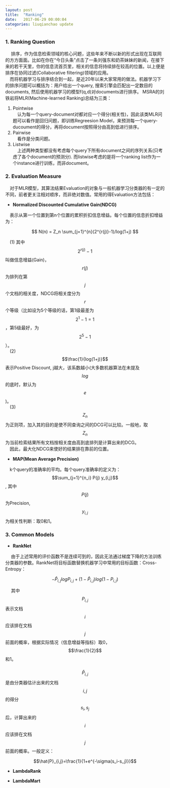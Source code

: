 ```yaml
---
layout: post
title:  "Ranking"
date:   2017-06-29 00:00:04
categories: liuqianchao update
---
```



### 1. Ranking Question

&emsp; 排序，作为信息检索领域的核心问题，这些年来不断以新的形式出现在互联网的方方面面。比如在你在“今日头条”点击了一条刘强东和奶茶妹妹的新闻，在接下来的若干天里，你的信息流首页里，相关的信息将持续排在较高的位置。以上便是排序在协同过滤(Collaborative filtering)领域的应用。   
&emsp;而将机器学习与排序结合到一起，是近20年以来大家常用的做法。机器学习下的排序问题可以概括为：用户给出一个query, 搜索引擎会匹配出一定数目的documents, 然后使用机器学习的模型f(q,d)对documents进行排序。 MSRA的刘铁岩将MLR(Machine-learned Ranking)总结为三类：    

1. Pointwise   
&emsp;认为每一个query-document对都对应一个得分(相关性)，因此该类MLR问题可以看作是回归问题，即训练Regreesion Model，来预测每一个query-ducoument的得分，再将document按照得分由高到低进行排序。   
2. Pairwise   
&emsp;看作是分类问题。    
3. Listwise   
&emsp;上述两种类型都没有考虑每个query下所有document之间的序列关系(只考虑了各个document的预测分). 而listwise考虑的是将一个ranking list作为一个instance进行训练，而非document。

### 2. Evaluation Measure

&emsp;对于MLR模型，其算法结果Evaluation的对象与一般机器学习分类器的有一定的不同，前者更关注相对顺序，而非绝对数值。常用的得Evaluation方法包括：    

- **Normalized Discounted Cumulative Gain(NDCG)**   

&emsp;表示从第一个位置到第n个位置的累积折扣信息增益。每个位置的信息折扣增益为：   

$$
N(n) = Z_n \sum_{j=1}^{n}(2^{r(j)}-1)/log(1+j)
$$

&emsp;(1) 其中$$2^{r(j)}-1$$叫做信息增益(Gain)， $$r(j)$$为排列在第$$j$$个文档的相关度，NDCG将相关度分为$$r$$个等级（比如设为5个等级的话，第1级最差为$$2^1-1=1$$，第5级最好，为$$2^5-1$$）。   
&emsp;(2) $$\frac{1}{log(1+j)}$$表示Positive Discount, j越大，该系数越小(大多数机器算法在未提及$$log$$的底时，默认为$$e$$)。   
&emsp;(3) $$Z_n$$为正则项，加入其的目的是使不同查询之间的DCG可以比较。一般地，取$$Z_n$$为当前检索结果所有文档按相关度由高到底排列是计算出来的DCG。   
&emsp;因此，最大化NDCG来使好的结果排在靠前的位置。    

- **MAP(Mean Average Precision)**    

&emsp;k个query的准确率的平均。每个query准确率的定义为：$$\sum_{j=1}^{n_i} P(j) y_{i,j}$$, 其中$$P(j)$$为Precision, $$y_{i,j}$$为相关性判断：取0和1。



### 3.  Common Models

- **RankNet**

&emsp; 由于上述常用的评价函数不是连续可到的，因此无法通过梯度下降的方法训练分类器的参数。RankNet将目标函数替换机器学习中常用的目标函数：Cross-Entropy：

$$-\hat{P}_{i,j}logP_{i,j} + (1-\hat{P}_{i,j})log(1-P_{i,j})$$

&emsp; 其中$$P_{i,j}$$表示文档$$i$$应该排在文档$$j$$前面的概率，根据实际情况（信息增益等指标）取0， $$\frac{1}{2}$$ 和1。   
&emsp; $$\hat{P}_{i,j}$$是由分类器估计出来的文档$$i,j$$的得分$$s_i, s_j$$后，计算出来的$$i$$应该排在文档$$j$$前面的概率。一般定义：

$$\hat{P}_{i,j}=\frac{1}{1+e^{-\sigma(s_i-s_j)}}$$


- **LambdaRank**

- **LambdaMart**

